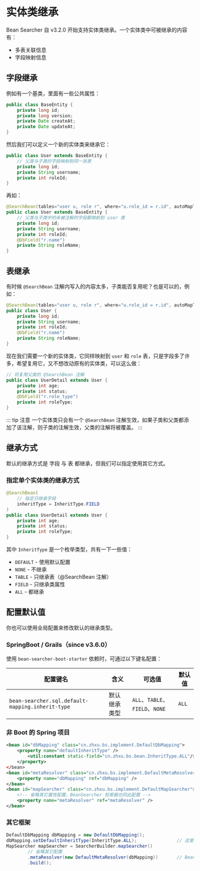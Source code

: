 # 实体类继承

Bean Searcher 自 v3.2.0 开始支持实体类继承。一个实体类中可被继承的内容有：

* 多表关联信息 
* 字段映射信息

## 字段继承

例如有一个基类，里面有一些公共属性：

```java
public class BaseEntity {
    private long id;
    private long version;
    private Date createAt;
    private Date updateAt;
}
```

然后我们可以定义一个新的实体类来继承它：

```java
public class User extends BaseEntity {
    // 父类与子类的字段映射到同一张表
    private long id;
    private String username;
    private int roleId;
}
```

再如：

```java
@SearchBean(tables="user u, role r", where="u.role_id = r.id", autoMapTo="u")
public class User extends BaseEntity {
    // 父类与子类中的未被注解的字段都映射到 user 表
    private long id;
    private String username;
    private int roleId;
    @DbField("r.name")
    private String roleName;
}
```

## 表继承

有时候 `@SearchBean` 注解内写入的内容太多，子类能否复用呢？也是可以的，例如：

```java
@SearchBean(tables="user u, role r", where="u.role_id = r.id", autoMapTo="u")
public class User {
    private long id;
    private String username;
    private int roleId;
    @DbField("r.name")
    private String roleName;
}
```

现在我们需要一个新的实体类，它同样映射到 `user` 和 `role` 表，只是字段多了许多，希望复用它，又不想改动原有的实体类，可以这么做：

```java
// 将复用父类的 @SearchBean 注解
public class UserDetail extends User {
    private int age;
    private int status;
    @DbField("r.role_type")
    private int roleType;
}
```

::: tip 注意
一个实体类只会有一个 `@SearchBean` 注解生效，如果子类和父类都添加了该注解，则子类的注解生效，父类的注解将被覆盖。
:::

## 继承方式

默认的继承方式是 字段 与 表 都继承，但我们可以指定使用其它方式。

### 指定单个实体类的继承方式

```java
@SearchBean(
    // 指定只继承字段
    inheritType = InheritType.FIELD
)
public class UserDetail extends User {
    private int age;
    private int status;
    private int roleType;
}
```

其中 `InheritType` 是一个枚举类型，共有一下一些值：

* `DEFAULT` - 使用默认配置
* `NONE` - 不继承
* `TABLE` - 只继承表（@SearchBean 注解）
* `FIELD` - 只继承类属性
* `ALL` - 都继承

## 配置默认值

你也可以使用全局配置来修改默认的继承类型。

### SpringBoot / Grails（since v3.6.0）

使用 `bean-searcher-boot-starter` 依赖时，可通过以下键名配置：

配置键名 | 含义 | 可选值 | 默认值
-|-|-|-
`bean-searcher.sql.default-mapping.inherit-type` | 默认继承类型 | `ALL`、`TABLE`、`FIELD`、`NONE` | `ALL`

### 非 Boot 的 Spring 项目

```xml
<bean id="dbMapping" class="cn.zhxu.bs.implement.DefaultDbMapping">
    <property name="defaultInheritType" /> 
        <util:constant static-field="cn.zhxu.bs.bean.InheritType.ALL"/>
    </property>
</bean>
<bean id="metaResolver" class="cn.zhxu.bs.implement.DefaultMetaResolver">
    <property name="dbMapping" ref="dbMapping" />
</bean>
<bean id="mapSearcher" class="cn.zhxu.bs.implement.DefaultMapSearcher">
    <!-- 省略其它属性配置，BeanSearcher 检索器也同此配置 -->
    <property name="metaResolver" ref="metaResolver" />
</bean>
```

### 其它框架

```java
DefaultDbMapping dbMapping = new DefaultDbMapping();
dbMapping.setDefaultInheritType(InheritType.ALL);               // 这里配置需要默认继承类型
MapSearcher mapSearcher = SearcherBuilder.mapSearcher()
        // 省略其它配置
        .metaResolver(new DefaultMetaResolver(dbMapping))       // BeanSearcher 检索器也同此配置
        .build();
```
